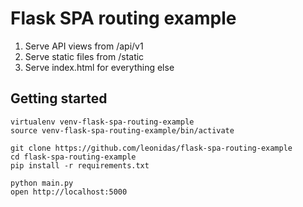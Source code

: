 # Flask SPA routing example

1. Serve API views from /api/v1
2. Serve static files from /static
3. Serve index.html for everything else

## Getting started

    virtualenv venv-flask-spa-routing-example
    source venv-flask-spa-routing-example/bin/activate

    git clone https://github.com/leonidas/flask-spa-routing-example
    cd flask-spa-routing-example
    pip install -r requirements.txt

    python main.py
    open http://localhost:5000